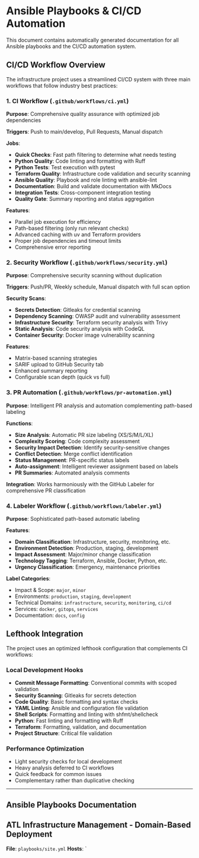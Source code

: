 # Ansible Playbooks & CI/CD Automation

This document contains automatically generated documentation for all Ansible playbooks and the CI/CD automation system.

## CI/CD Workflow Overview

The infrastructure project uses a streamlined CI/CD system with three main workflows that follow industry best practices:

### 1. CI Workflow (`.github/workflows/ci.yml`)

**Purpose**: Comprehensive quality assurance with optimized job dependencies

**Triggers**: Push to main/develop, Pull Requests, Manual dispatch

**Jobs**:

- **Quick Checks**: Fast path filtering to determine what needs testing
- **Python Quality**: Code linting and formatting with Ruff
- **Python Tests**: Test execution with pytest
- **Terraform Quality**: Infrastructure code validation and security scanning
- **Ansible Quality**: Playbook and role linting with ansible-lint
- **Documentation**: Build and validate documentation with MkDocs
- **Integration Tests**: Cross-component integration testing
- **Quality Gate**: Summary reporting and status aggregation

**Features**:

- Parallel job execution for efficiency
- Path-based filtering (only run relevant checks)
- Advanced caching with uv and Terraform providers
- Proper job dependencies and timeout limits
- Comprehensive error reporting

### 2. Security Workflow (`.github/workflows/security.yml`)

**Purpose**: Comprehensive security scanning without duplication

**Triggers**: Push/PR, Weekly schedule, Manual dispatch with full scan option

**Security Scans**:

- **Secrets Detection**: Gitleaks for credential scanning
- **Dependency Scanning**: OWASP audit and vulnerability assessment
- **Infrastructure Security**: Terraform security analysis with Trivy
- **Static Analysis**: Code security analysis with CodeQL
- **Container Security**: Docker image vulnerability scanning

**Features**:

- Matrix-based scanning strategies
- SARIF upload to GitHub Security tab
- Enhanced summary reporting
- Configurable scan depth (quick vs full)

### 3. PR Automation (`.github/workflows/pr-automation.yml`)

**Purpose**: Intelligent PR analysis and automation complementing path-based labeling

**Functions**:

- **Size Analysis**: Automatic PR size labeling (XS/S/M/L/XL)
- **Complexity Scoring**: Code complexity assessment
- **Security Impact Detection**: Identify security-sensitive changes
- **Conflict Detection**: Merge conflict identification
- **Status Management**: PR-specific status labels
- **Auto-assignment**: Intelligent reviewer assignment based on labels
- **PR Summaries**: Automated analysis comments

**Integration**: Works harmoniously with the GitHub Labeler for comprehensive PR classification

### 4. Labeler Workflow (`.github/workflows/labeler.yml`)

**Purpose**: Sophisticated path-based automatic labeling

**Features**:

- **Domain Classification**: Infrastructure, security, monitoring, etc.
- **Environment Detection**: Production, staging, development
- **Impact Assessment**: Major/minor change classification
- **Technology Tagging**: Terraform, Ansible, Docker, Python, etc.
- **Urgency Classification**: Emergency, maintenance priorities

**Label Categories**:

- Impact & Scope: `major`, `minor`
- Environments: `production`, `staging`, `development`
- Technical Domains: `infrastructure`, `security`, `monitoring`, `ci/cd`
- Services: `docker`, `gitops`, `services`
- Documentation: `docs`, `config`

## Lefthook Integration

The project uses an optimized lefthook configuration that complements CI workflows:

### Local Development Hooks

- **Commit Message Formatting**: Conventional commits with scoped validation
- **Security Scanning**: Gitleaks for secrets detection
- **Code Quality**: Basic formatting and syntax checks
- **YAML Linting**: Ansible and configuration file validation
- **Shell Scripts**: Formatting and linting with shfmt/shellcheck
- **Python**: Fast linting and formatting with Ruff
- **Terraform**: Formatting, validation, and documentation
- **Project Structure**: Critical file validation

### Performance Optimization

- Light security checks for local development
- Heavy analysis deferred to CI workflows
- Quick feedback for common issues
- Complementary rather than duplicative checking

---

## Ansible Playbooks Documentation

## ATL Infrastructure Management - Domain-Based Deployment

**File**: `playbooks/site.yml`
**Hosts**: `
